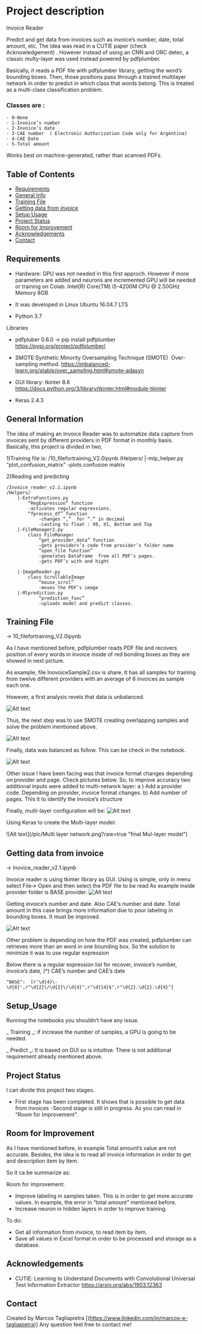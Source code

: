 # Project description

Invoice Reader

Predict and get data from invoices  such as  invoice’s number, date, total amount, etc. 
The idea was read in a CUTIE paper (check Acknowledgement) . However instead of using an CNN and ORC detec, a classic multy-layer was used instead  powered by pdfplumber.

Basically, it reads a PDF file with pdfplumber library, getting the word’s bounding boxes. Then, those positions pass through a trained  multilayer network  in order to predict in which class that words belong. This is treated as a multi-class classification problem.

### Classes are :
	- 0-None
	- 1-Invoice’s number
	- 2-Invoice’s date
	- 3-CAE number  ( Electronic Authorization Code only for Argentina)
	- 4-CAE Date 
	- 5-Total amount

Works best on machine-generated, rather than scanned PDFs.

## Table of Contents
* [Requirements](#requirements)
* [General Info](#general-information)
* [Training File](#training-file)
* [Getting data from invoice](#getting-data-from-invoice)
* [Setup Usage](#setup-usage)
* [Project Status](#project-status)
* [Room for Improvement](#room-for-improvement)
* [Acknowledgements](#acknowledgements)
* [Contact](#contact)


##  Requirements

- Hardware: GPU was not needed in this first approch. However if more parameters are added and neurons are incremented  GPU will be needed or training on Colab.
Intel(R) Core(TM) i5-4200M CPU @ 2.50GHz Memory 8GB

- It was developed in Linux Ubuntu 16.04.7 LTS

- Python 3.7

Libraries
- pdfpluber 0.6.0 → pip install pdfplumber
https://pypi.org/project/pdfplumber/

- SMOTE:Synthetic Minority Oversampling Technique (SMOTE) 
Over-sampling method.
https://imbalanced-learn.org/stable/over_sampling.html#smote-adasyn


- GUI library: tkinter 8.6
https://docs.python.org/3/library/tkinter.html#module-tkinter

- Keras 2.4.3

## General Information

The idea of making an Invoice Reader was to automatize data capture from invoices sent by different providers in PDF format in monthly basis.
Basically, this project is divided in two,

1)Training
file is:
	/10_filefortraining_V2.0ipynb 
	/Helpers/
		|-mlp_helper.py
			“plot_confusion_matrix”
			-plots confusion matrix

2)Reading and predicting

	/Invoice_reader_v2.1.ipynb
	/Helpers/
		|-ExtraFunctions.py
			“RegExpression” function
			-activates regular expressions.
			“fprocess_df” function
				-changes “,”  for “.” in decimal
				-casting to float : X0, X1, Bottom and Top 
		|-FileManager2.py
			class FileManager
				“get_provider_data” function 
				-gets providers’s code from provider’s folder name
				“open_file function” 
				-generates DataFrame  from all PDF’s pages.
				-gets PDF’s with and hight 
				
		|-ImageReader.py
			class ScrollableImage
				“mouse_scrol”
				-moves the PDF’s image
		|-Mlprediction.py
				“prediction_func”
				-uploads model and predict classes. 


## Training File 
→ 10_filefortraining_V2.0ipynb 

As I have mentioned before, pdfplumber reads PDF file and recovers position of every words in invoice inside of red bonding boxes as they are showed in next picture.





As example, file InovoiceSample2.csv is share. It has all samples for training from twelve different providers with an average of 6 invoices as sample each one.

However, a first analysis revels  that data is unbalanced.

![Alt text](/pic/Unbalanced.png?raw=true "Unbalanced data")








Thus, the next step was to use SMOTE creating overlapping samples and solve the problem mentioned above.

![Alt text](/pic/Unbalanced.png?raw=true "Unbalanced data")





Finally, data was balanced as follow. This can be check in the notebook.

![Alt text](/pic/Balanced.png?raw=true "Balanced data")









Other issue I have been facing was that  invoice format changes depending on provider and page. Check pictures  below. 
So, to improve accuracy two additional inputs were added  to multi-network layer:
	a ) Add a provider code. Depending on provider, invoice format changes.
	b) Add number of pages. This it to identify the invoice’s structure

Finally, multi-layer configuration will be:
![Alt text](/pic/model.png?raw=true "final Mul-layer model")













Using Keras to create the Multi-layer model:

![Alt text](/pic/Multi layer network.png?raw=true "final Mul-layer model")











	
## Getting data from invoice 
→ Inovice_reader_v2.1.ipynb 

Invoice reader is using tkinter library as GUI. 
Using is simple, only in menu select File→ Open and then select the PDF file to be read
As example inside provider folder is BASE provider.
![Alt text](/pic/Reader1.png?raw=true "Example of using")

Getting invoice’s number and date. Also CAE’s number and date. Total amount in this case brings more information due to pour labeling in bounding boxes. It must be improved.

![Alt text](/pic/Read2.png?raw=true "Example of using")


Other problem is depending on how the PDF was created, pdfplumber can retrieves more than an word in one bounding box. 
So the solution to minimize it was to use regular expression

Below there is a regular  expression list for recover, invoice’s number, invoice’s date, (*) 	CAE’s number and CAE’s date

	"BASE":  [r'\d{4}\-\d{8}',r"\d{2}\/\d{2}\/\d{4}",r"\d{14}$",r"\d{2}.\d{2}.\d{4}"]



## Setup_Usage
Running the notebooks you shouldn’t have any issue.

_ Training _: if increase the number of samples, a GPU is going to be needed.

_ Predict _: It is based on GUI so is intuitive. There is not additional requirement already mentioned  above.

## Project Status
I can divide this project two stages.

- First stage has been completed. It shows that is possible to get data from invoices
-Second stage is still in progress. As you can read in “Room for Improvement”. 
	


## Room for Improvement

As I have mentioned before, in example Total amount’s value are not accurate. 
Besides, the idea is to read all invoice information in order to get and description item by item. 

So it ca be summarize as:

Room for improvement:
- Improve  labeling in samples taken. This is in order to get  more accurate values. In example, the error in “total amount” mentioned before. 
- Increase  neuron in hidden layers in order to improve  training.

To do:
- Get all information from invoice, to read item by item.
- Save all values in Excel format in order to be processed and storage as a database.


## Acknowledgements

-  CUTIE: Learning to Understand Documents with Convolutional Universal Text
Information Extractor
https://arxiv.org/abs/1903.12363



## Contact
Created by Marcos Tagliapietra [(https://www.linkedin.com/in/marcos-e-tagliapietra)]
Any question feel free to contact me!

